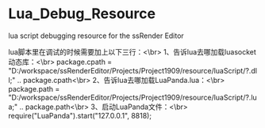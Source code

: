 # Lua_Debug_Resource
lua script debugging resource for the ssRender Editor

lua脚本里在调试的时候需要加上以下三行：<\br>
1、告诉lua去哪加载luasocket动态库：<\br>
package.cpath = "D:/workspace/ssRenderEditor/Projects/Project1909/resource/luaScript/?.dll;" .. package.cpath<\br>
2、告诉lua去哪加载LuaPanda.lua：<\br>
package.path = "D:/workspace/ssRenderEditor/Projects/Project1909/resource/luaScript/?.lua;" .. package.path<\br>
3、启动LuaPanda文件：<\br>
require("LuaPanda").start("127.0.0.1", 8818);

